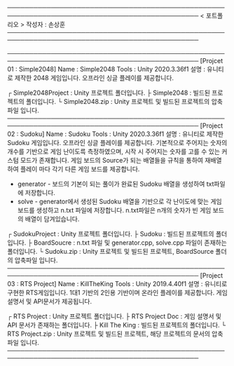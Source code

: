 ──────────────────────────────────────────────────────────────────────────────────────────────
                                          < 포트폴리오 >
                                                                     작성자 : 손상훈
──────────────────────────────────────────────────────────────────────────────────────────────

──────────────────────────────────────────────────────────────────────────────────────────────
[Projcet 01 : Simple2048]
Name  : Simple2048
Tools : Unity 2020.3.36f1
설명  : 유니티로 제작한 2048 게임입니다.
        오프라인 싱글 플레이를 제공합니다.
        
┌ Simple2048Project : Unity 프로젝트 폴더입니다.
├ Simple2048        : 빌드된 프로젝트의 폴더입니다.
└ Simple2048.zip    : Unity 프로젝트 및 빌드된 프로젝트의 압축파일 입니다.
──────────────────────────────────────────────────────────────────────────────────────────────
[Project 02 : Sudoku]
Name  : Sudoku
Tools : Unity 2020.3.36f1
설명  : 유니티로 제작한 Sudoku 게임입니다.
        오프라인 싱글 플레이를 제공합니다.
        기본적으로 주어지는 숫자의 개수를 기반으로 게임 난이도륵 측정하였으며,
        시작 시 주어지는 숫자를 고를 수 있는 커스텀 모드가 존재합니다.
        게임 보드의 Source가 되는 배열들을 규칙을 통하여 재배열 하여 
        플레이 마다 각기 다른 게임 보드를 제공합니다.
        
* generator - 보드의 기본이 되는 풀이가 완료된 Sudoku 배열을 생성하여
              txt파일에 저장합니다.
* solve     - generator에서 생성된 Sudoku 배열을 기반으로 각 난이도에
              맞는 게임 보드를 생성하고 n.txt 파일에 저장합니다.
              n.txt파일은 n개의 숫자가 빈 게임 보드의 배열이 담겨있습니다.

┌ SudokuProject : Unity 프로젝트 폴더입니다.
├ Sudoku        : 빌드된 프로젝트의 폴더입니다.
├ BoardSoucre   : n.txt 파일 및 generator.cpp, solve.cpp 파일이 존재하는 폴더입니다.
└ Sudoku.zip    : Unity 프로젝트 및 빌드된 프로젝트, BoardSource 폴더의 압축파일 입니다.
──────────────────────────────────────────────────────────────────────────────────────────────
[Project 03 : RTS Project]
Name  : KillTheKing
Tools : Unity 2019.4.40f1
설명  : 유니티로 구현한 RTS게임입니다.
        1대1 기반의 2인용 기반이며 온라인 플레이를 제공합니다.
        게임 설명서 및 API문서가 제공됩니다.
        
┌ RTS Project     : Unity 프로젝트 폴더입니다.
├ RTS Project Doc : 게임 설명서 및 API 문서가 존재하는 폴더입니다.
├ Kill The King   : 빌드된 프로젝트의 폴더입니다.
└ RTS Project.zip : Unity 프로젝트 및 빌드된 프로젝트, 해당 프로젝트의 문서의 압축파일 입니다.
──────────────────────────────────────────────────────────────────────────────────────────────
              
